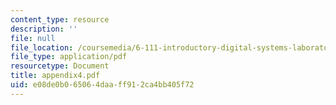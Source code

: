 ```yaml
---
content_type: resource
description: ''
file: null
file_location: /coursemedia/6-111-introductory-digital-systems-laboratory-spring-2006/e08de0b065064daaff912ca4bb405f72_appendix4.pdf
file_type: application/pdf
resourcetype: Document
title: appendix4.pdf
uid: e08de0b0-6506-4daa-ff91-2ca4bb405f72
---
```


